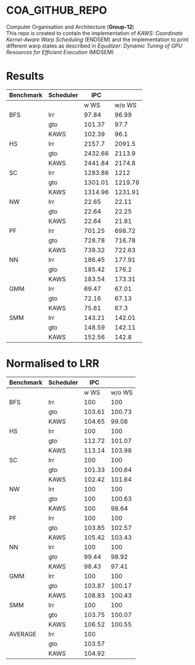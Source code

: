 # COA_GITHUB_REPO
Computer Organisation and Architecture
(**Group-12**) <br />
This repo is created to contain the implementation of *KAWS: Coordinate Kernel-Aware Warp Scheduling* (ENDSEM) and the implementation to print different warp states as described in *Equalizer: Dynamic Tuning of GPU Resources for Efficient Execution* (MIDSEM) <br />

# Results 
| **Benchmark** | **Scheduler** | **IPC** |        | 
|---------------|---------------|---------|--------|
|               |               | w WS    | w/o WS |
| BFS           | lrr           | 97.84   | 96.99  |
|               | gto           | 101.37  | 97.7   |            
|               | KAWS          | 102.39  | 96.1   |
| HS            | lrr           | 2157.7  | 2091.5 |           
|               | gto           | 2432.66 | 2113.9 |           
|               | KAWS          | 2441.84 | 2174.8 |           
| SC            | lrr           | 1283.86 | 1212   |           
|               | gto           | 1301.01 | 1219.76|           
|               | KAWS          | 1314.96 | 1231.91|           
| NW            | lrr           | 22.65   | 22.11  |           
|               | gto           | 22.64   | 22.25  |           
|               | KAWS          | 22.64   | 21.81  |           
| PF            | lrr           | 701.25  | 698.72 |           
|               | gto           | 728.78  | 716.78 |           
|               | KAWS          | 739.32  | 722.63 |           
| NN            | lrr           | 186.45  | 177.91 |           
|               | gto           | 185.42  | 176.2  |           
|               | KAWS          | 183.54  | 173.31 |           
| GMM           | lrr           | 69.47   | 67.01  |           
|               | gto           | 72.16   | 67.13  |           
|               | KAWS          | 75.61   | 67.3   |           
| SMM           | lrr           | 143.21  | 142.01 |           
|               | gto           | 148.59  | 142.11 |           
|               | KAWS          | 152.56  | 142.8  |           


# Normalised to LRR
| **Benchmark** | **Scheduler** | **IPC** |        | 
|---------------|---------------|---------|--------|
|               |               | w WS    | w/o WS |
| BFS           | lrr           | 100     | 100    |
|               | gto           | 103.61  | 100.73 |            
|               | KAWS          | 104.65  | 99.08  |            
| HS            | lrr           | 100     | 100    |            
|               | gto           | 112.72  | 101.07 |            
|               | KAWS          | 113.14  | 103.98 |            
| SC            | lrr           | 100     | 100    |            
|               | gto           | 101.33  | 100.64 |            
|               | KAWS          | 102.42  | 101.64 |            
| NW            | lrr           | 100     | 100    |            
|               | gto           | 100     | 100.63 |            
|               | KAWS          | 100     | 98.64  |            
| PF            | lrr           | 100     | 100    |            
|               | gto           | 103.85  | 102.57 |            
|               | KAWS          | 105.42  | 103.43 |            
| NN            | lrr           | 100     | 100    |            
|               | gto           | 99.44   | 98.92  |            
|               | KAWS          | 98.43   | 97.41  |            
| GMM           | lrr           | 100     | 100    |            
|               | gto           | 103.87  | 100.17 |            
|               | KAWS          | 108.83  | 100.43 |            
| SMM           | lrr           | 100     | 100    |            
|               | gto           | 103.75  | 100.07 |            
|               | KAWS          | 106.52  | 100.55 |    
| AVERAGE       | lrr           | 100     |           
|               | gto           | 103.57  |            
|               | KAWS          | 104.92  | 

